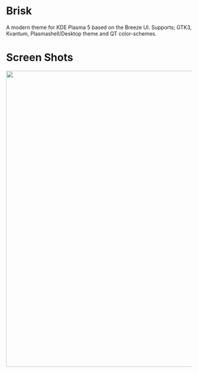 # Brisk
A modern theme for KDE Plasma 5 based on the Breeze UI. Supports; GTK3, Kvantum, Plasmashell/Desktop theme and QT color-schemes.

# Screen Shots
<div align="center">
    <img src="https://github.com/kmt-1980/brisk/blob/master/screen-shots/brisk-light.png" width="800px"</img> 
</div>
